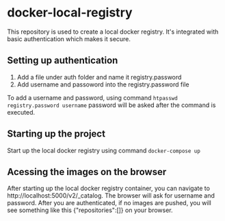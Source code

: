 # docker-local-registry
This repository is used to create a local docker registry. It's integrated with basic authentication which makes it secure.

## Setting up authentication
1. Add a file under auth folder and name it registry.password
2. Add username and passoword into the registry.password file

To add a username and password, using command
`htpasswd registry.password username`
password will be asked after the command is executed.

## Starting up the project
Start up the local docker registry using command
`docker-compose up`

## Acessing the images on the browser
After starting up the local docker registry container, you can navigate to http://localhost:5000/v2/_catalog. The browser will ask for username and password. After you are authenticated, if no images are pushed, you will see something like this {"repositories":[]} on your browser.

